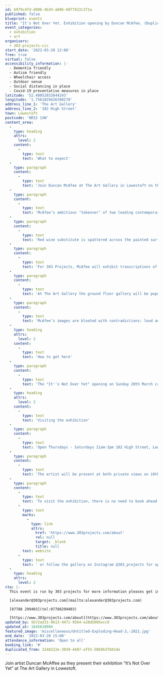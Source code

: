 ```yaml
---
id: b979c4fd-d806-4b34-a60b-6877422c2f1a
published: false
blueprint: events
title: "It's Not Over Yet. Exhibition opening by Duncan McAfee. (Duplicated)"
event_categories:
  - exhibition
  - art
organisers:
  - 303-projects-cic
start_date: '2022-03-20 12:00'
free: true
virtual: false
accessibility_information: |-
  - Dementia friendly 
  - Autism friendly
  - Wheelchair access
  - Outdoor venue 
  - Social distancing in place 
  - Covid-19 preventative measures in place
latitude: '52.48052033844243'
longitude: '1.7561029426390278'
address_line_1: 'The Art Gallery'
address_line_2: '102 High Street'
town: Lowestoft
postcode: 'NR32 1XW'
content_area:
  -
    type: heading
    attrs:
      level: 2
    content:
      -
        type: text
        text: 'What to expect'
  -
    type: paragraph
    content:
      -
        type: text
        text: 'Join Duncan McAfee at The Art Gallery in Lowestoft on the afternoon of Sunday 20th March as they present their new first double solo exhibition. '
  -
    type: paragraph
    content:
      -
        type: text
        text: 'McAfee’s ambitious ‘takeover’ of two leading contemporary art galleries in Lowestoft, will ask the public to travel between 303 Projects, in Kirkley, South Lowestoft, to The Art Gallery in the Historic Old High Street to the North of the town, to experience a comprehensive review of the artist’s recent return to painting which also coincides with his current placement on the prestigious Turps Banana Off-Site Programme.'
  -
    type: paragraph
    content:
      -
        type: text
        text: 'Red wine substitute is spattered across the painted surfaces suggesting transubstantiation, intoxication and cartoon violence. Reflecting the uncertainties of our times, the population of cartoonish characters the artist depicts seem manic from overexposure, dissolving in a double-take cacophony of contradictory styles and techniques. They appear constructed from the rubble of twentieth century painting, with elements of its major art historical movements stolen and deformed, forced together in eye-popping new combinations. '
  -
    type: paragraph
    content:
      -
        type: text
        text: 'For 303 Projects, McAfee will exhibit transcriptions of historical religious painting including a major new four metre wide re-imagining of Da Vinci’s Last Supper. '
  -
    type: paragraph
    content:
      -
        type: text
        text: 'At The Art Gallery the ground floor gallery will be populated by recent ‘Exploding Heads’ paintings, while on the first floor the focus will be recent small and large scale drawings.'
  -
    type: paragraph
    content:
      -
        type: text
        text: 'McAfee’s images are bloated with contradictions: loud and quiet, irreverent and sincere, humorous and grotesque, accidental and intentional, timid and boisterous, anxious yet joyous and celebratory.'
  -
    type: heading
    attrs:
      level: 2
    content:
      -
        type: text
        text: 'How to get here'
  -
    type: paragraph
    content:
      -
        type: text
        text: 'The "It''s Not Over Yet" opening on Sunday 20th March can be found at The Art Gallery in the Historic Old High Street to the North of Lowestoft.'
  -
    type: heading
    attrs:
      level: 2
    content:
      -
        type: text
        text: 'Visiting the exhibition'
  -
    type: paragraph
    content:
      -
        type: text
        text: 'Open Thursdays - Saturdays 11am-3pm 102 High Street, Lowestoft, NR32 1XW '
  -
    type: paragraph
    content:
      -
        type: text
        text: 'The artist will be present at both private views on 19th and 20th March.'
  -
    type: paragraph
    content:
      -
        type: text
        text: 'To visit the exhibition, there is no need to book ahead. Please see the '
      -
        type: text
        marks:
          -
            type: link
            attrs:
              href: 'https://www.303projects.com/about'
              rel: null
              target: _blank
              title: null
        text: website
      -
        type: text
        text: ' or follow the gallery on Instagram @303_projects for up to date information on exhibitions and events. '
  -
    type: heading
    attrs:
      level: 2
cta: |-
  This event is run by 303 projects for more information pleases get in touch via:

  [alexander@303projects.com](mailto:alexander@303projects.com)

  [07788 299403](tel:07788299403)

  [https://www.303projects.com/about](https://www.303projects.com/about)
updated_by: 5b72ad31-9613-4471-9564-e28d5005ecc0
updated_at: 1645618994
featured_image: 'miscellaneous/Untitled-Exploding-Head-3,-2021.jpg'
end_date: '2022-03-20 15:00'
attendance_information: 'Open to all'
booking_link: '#'
duplicated_from: 3248322e-3039-4407-af55-50b9b3fb01de
---
```

Join artist Duncan McAffee as they present their exhibition “It’s Not Over Yet” at The Art Gallery in Lowestoft.